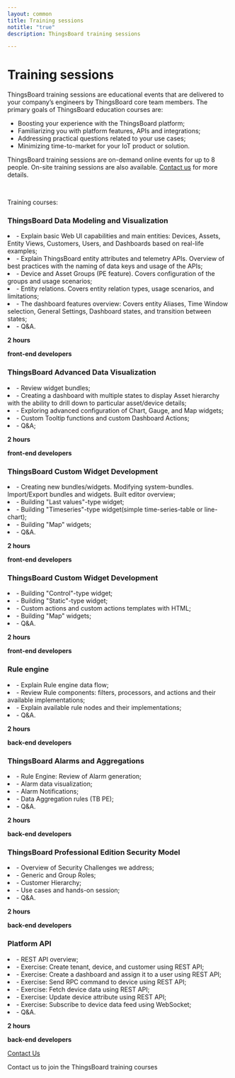 ```yaml
---
layout: common
title: Training sessions
notitle: "true"
description: ThingsBoard training sessions

---
```


<h1 class="mainTitle">Training sessions</h1>

ThingsBoard training sessions are educational events that are delivered to your company’s engineers by ThingsBoard core team members. The primary goals of ThingsBoard education courses are:

- Boosting your experience with the ThingsBoard platform;
- Familiarizing you with platform features, APIs and integrations;
- Addressing practical questions related to your use cases;
- Minimizing time-to-market for your IoT product or solution.

ThingsBoard training sessions are on-demand online events for up to 8 people. On-site training sessions are also available. [Contact us](/docs/contact-us/) for more details.

<br/>

<span class="heading">Training courses:</span>

<div class="service-info-blocks">
  <div class="card">
    <h3 class="title">ThingsBoard Data Modeling and Visualization</h3>
    <p class="sub-title"></p>
    <p class="description"></p>
    <div>
        <li> - Explain basic Web UI capabilities and main entities: Devices, Assets, Entity Views, Customers, Users, and Dashboards based on real-life examples;</li>
        <li> - Explain ThingsBoard entity attributes and telemetry APIs. Overview of best practices with the naming of data keys and usage of the APIs;</li>
        <li> - Device and Asset Groups (PE feature). Covers configuration of the groups and usage scenarios;</li>
        <li> - Entity relations. Covers entity relation types, usage scenarios, and limitations;</li>
        <li> - The dashboard features overview: Covers entity Aliases, Time Window selection, General Settings, Dashboard states, and transition between states;</li>
        <li> - Q&A.</li>
    </div>
    <div class="card-bot">
      <p class="length"><b>2 hours</b></p>
      <p class="audience"><b>front-end developers</b></p>
    </div>
  </div>

  <div class="card">
    <h3 class="title">ThingsBoard Advanced Data Visualization</h3>
    <p class="sub-title"></p>
    <p class="description"></p>
    <div>
        <li> - Review widget bundles;</li>
        <li> - Creating a dashboard with multiple states to display Asset hierarchy with the ability to drill down to particular asset/device details;</li>
        <li> - Exploring advanced configuration of Chart, Gauge, and Map widgets;</li>
        <li> - Custom Tooltip functions and custom Dashboard Actions;</li>
        <li> - Q&A;</li>
    </div>
    <div class="card-bot">
      <p class="length"><b>2 hours</b></p>
      <p class="audience"><b>front-end developers</b></p>
    </div>
  </div>

  <div class="card">
    <h3 class="title">ThingsBoard Custom Widget Development</h3>
    <p class="sub-title"></p>
    <p class="description"></p>
    <div>
        <li> - Creating new bundles/widgets. Modifying system-bundles. Import/Export bundles and widgets. Built editor overview;</li>
        <li> - Building "Last values"-type widget;</li>
        <li> - Building "Timeseries"-type widget(simple time-series-table or line-chart);</li>
        <li> - Building "Map" widgets;</li>
        <li> - Q&A.</li>
    </div>
    <div class="card-bot">
      <p class="length"><b>2 hours</b></p>
      <p class="audience"><b>front-end developers</b></p>
    </div>
  </div>

  <div class="card">
    <h3 class="title">ThingsBoard Custom Widget Development</h3>
    <p class="sub-title"></p>
    <p class="description"></p>
    <div>
        <li> - Building "Control"-type widget;</li>
        <li> - Building "Static"-type widget;</li>
        <li> - Custom actions and custom actions templates with HTML;</li>
        <li> - Building "Map" widgets;</li>
        <li> - Q&A.</li>
    </div>
    <div class="card-bot">
      <p class="length"><b>2 hours</b></p>
      <p class="audience"><b>front-end developers</b></p>
    </div>
  </div>

  <div class="card">
    <h3 class="title">Rule engine</h3>
    <p class="sub-title"></p>
    <p class="description"></p>
    <div>
        <li> - Explain Rule engine data flow;</li>
        <li> - Review Rule components: filters, processors, and actions and their available implementations;</li>
        <li> - Explain available rule nodes and their implementations;</li>
        <li> - Q&A.</li>
    </div>
    <div class="card-bot">
      <p class="length"><b>2 hours</b></p>
      <p class="audience"><b>back-end developers</b></p>
    </div>
  </div>

  <div class="card">
    <h3 class="title">ThingsBoard Alarms and Aggregations</h3>
    <p class="sub-title"></p>
    <p class="description"></p>
    <div>
        <li> - Rule Engine: Review of Alarm generation;</li>
        <li> - Alarm data visualization;</li>
        <li> - Alarm Notifications;</li>
        <li> - Data Aggregation rules (TB PE);</li>
        <li> - Q&A.</li>
    </div>
    <div class="card-bot">
      <p class="length"><b>2 hours</b></p>
      <p class="audience"><b>back-end developers</b></p>
    </div>
  </div>

  <div class="card">
    <h3 class="title">ThingsBoard Professional Edition Security Model</h3>
    <p class="sub-title"></p>
    <p class="description"></p>
    <div>
        <li> - Overview of Security Challenges we address;</li>
        <li> - Generic and Group Roles;</li>
        <li> - Customer Hierarchy;</li>
        <li> - Use cases and hands-on session;</li>
        <li> - Q&A.</li>
    </div>
    <div class="card-bot">
      <p class="length"><b>2 hours</b></p>
      <p class="audience"><b>back-end developers</b></p>
    </div>
  </div>

  <div class="card">
    <h3 class="title">Platform API </h3>
    <p class="sub-title"></p>
    <p class="description"></p>
    <div>
        <li> - REST API overview;</li>
        <li> - Exercise: Create tenant, device, and customer using REST API;</li>
        <li> - Exercise: Create a dashboard and assign it to a user using REST API;</li>
        <li> - Exercise: Send RPC command to device using REST API;</li>
        <li> - Exercise: Fetch device data using REST API;</li>
        <li> - Exercise: Update device attribute using REST API;</li>
        <li> - Exercise: Subscribe to device data feed using WebSocket;</li>
        <li> - Q&A.</li>
    </div>
    <div class="card-bot">
      <p class="length"><b>2 hours</b></p>
      <p class="audience"><b>back-end developers</b></p>
    </div>
  </div>

<div class="bottom">
    <a href="/docs/contact-us/" class="contact-button">Contact Us</a>
    <p>Contact us to join the ThingsBoard training courses</p>
</div>